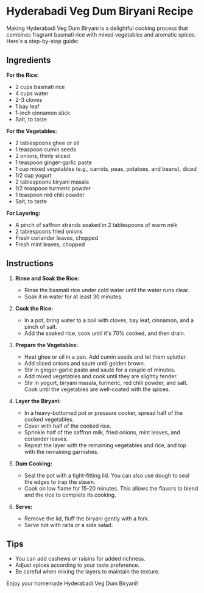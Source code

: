 # Hyderabadi Veg Dum Biryani Recipe

Making Hyderabadi Veg Dum Biryani is a delightful cooking process that combines fragrant basmati rice with mixed vegetables and aromatic spices. Here's a step-by-step guide:

## Ingredients

**For the Rice:**
- 2 cups basmati rice
- 4 cups water
- 2-3 cloves
- 1 bay leaf
- 1-inch cinnamon stick
- Salt, to taste

**For the Vegetables:**
- 2 tablespoons ghee or oil
- 1 teaspoon cumin seeds
- 2 onions, thinly sliced
- 1 teaspoon ginger-garlic paste
- 1 cup mixed vegetables (e.g., carrots, peas, potatoes, and beans), diced
- 1/2 cup yogurt
- 2 tablespoons biryani masala
- 1/2 teaspoon turmeric powder
- 1 teaspoon red chili powder
- Salt, to taste

**For Layering:**
- A pinch of saffron strands soaked in 2 tablespoons of warm milk
- 2 tablespoons fried onions
- Fresh coriander leaves, chopped
- Fresh mint leaves, chopped

## Instructions

1. **Rinse and Soak the Rice:**
   - Rinse the basmati rice under cold water until the water runs clear.
   - Soak it in water for at least 30 minutes.

2. **Cook the Rice:**
   - In a pot, bring water to a boil with cloves, bay leaf, cinnamon, and a pinch of salt.
   - Add the soaked rice, cook until it's 70% cooked, and then drain.

3. **Prepare the Vegetables:**
   - Heat ghee or oil in a pan. Add cumin seeds and let them splutter.
   - Add sliced onions and sauté until golden brown.
   - Stir in ginger-garlic paste and sauté for a couple of minutes.
   - Add mixed vegetables and cook until they are slightly tender.
   - Stir in yogurt, biryani masala, turmeric, red chili powder, and salt. Cook until the vegetables are well-coated with the spices.

4. **Layer the Biryani:**
   - In a heavy-bottomed pot or pressure cooker, spread half of the cooked vegetables.
   - Cover with half of the cooked rice.
   - Sprinkle half of the saffron milk, fried onions, mint leaves, and coriander leaves.
   - Repeat the layer with the remaining vegetables and rice, and top with the remaining garnishes.

5. **Dum Cooking:**
   - Seal the pot with a tight-fitting lid. You can also use dough to seal the edges to trap the steam.
   - Cook on low flame for 15-20 minutes. This allows the flavors to blend and the rice to complete its cooking.

6. **Serve:**
   - Remove the lid, fluff the biryani gently with a fork.
   - Serve hot with raita or a side salad.

## Tips

- You can add cashews or raisins for added richness.
- Adjust spices according to your taste preference.
- Be careful when mixing the layers to maintain the texture.

Enjoy your homemade Hyderabadi Veg Dum Biryani!